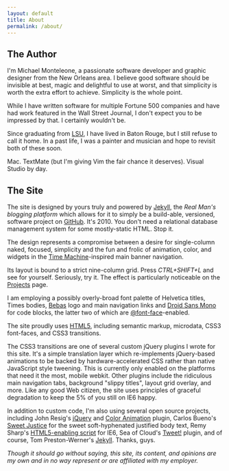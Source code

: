 ```yaml
---
layout: default
title: About
permalink: /about/
---
```


## The Author

I'm Michael Monteleone, a passionate software developer and graphic designer from the New Orleans area.  I believe good software should be invisible at best, magic and delightful to use at worst, and that simplicity is worth the extra effort to achieve.  Simplicity is the whole point.

While I have written software for multiple Fortune 500 companies and have had work featured in the Wall Street Journal, I don't expect you to be impressed by that.  I certainly wouldn't be.  

Since graduating from [LSU](http://www.csc.lsu.edu/), I have lived in Baton Rouge, but I still refuse to call it home.  In a past life, I was a painter and musician and hope to revisit both of these soon.

Mac.  TextMate (but I'm giving Vim the fair chance it deserves).  Visual Studio by day.

## The Site

The site is designed by yours truly and powered by [Jekyll](http://github.com/mojombo/jekyll), the *Real Man's blogging platform* which allows for it to simply be a build-able, versioned, software project on [GitHub](http://github.com/mmonteleone/michaelmonteleone.net).  It's 2010.  You don't need a relational database management system for some mostly-static HTML.  Stop it.

The design represents a compromise between a desire for single-column naked, focused, simplicity and the fun and frolic of animation, color, and widgets in the [Time Machine](http://www.apple.com/macosx/what-is-macosx/time-machine.html)-inspired main banner  navigation.  

Its layout is bound to a strict nine-column grid.  Press *CTRL+SHIFT+L* and see for yourself. Seriously, try it. The effect is particularly noticeable on the [Projects](/projects/) page.  

I am employing a possibly overly-broad font palette of Helvetica titles, Times bodies, [Bebas](http://www.fontsquirrel.com/fonts/Bebas) logo and main navigation links and [Droid Sans Mono](http://www.droidfonts.com/info/droid-sans-mono-fonts/) for code blocks, the latter two of which are [@font-face](http://www.w3.org/TR/css3-fonts/#the-font-face-rule)-enabled.

The site proudly uses [HTML5](http://validator.w3.org/check?uri=http%3A%2F%2Fmichaelmonteleone.net%2F&charset=%28detect+automatically%29&doctype=Inline&group=0), including semantic markup, microdata, CSS3 font-faces, and CSS3 transitions.  

The CSS3 transitions are one of several custom jQuery plugins I wrote for this site.  It's a simple translation layer which re-implements jQuery-based animations to be backed by hardware-accelerated CSS rather than native JavaScript style tweening.  This is currently only enabled on the platforms that need it the most, mobile webkit.  Other plugins include the ridiculous main navigation tabs, background "slippy titles", layout grid overlay, and more.  Like any good Web citizen, the site uses principles of graceful degradation to keep the 5% of you still on IE6 happy.

In addition to custom code, I'm also using several open source projects, including John Resig's [jQuery](http://jquery.com/) and [Color Animation](http://github.com/jquery/jquery-color) plugin, Carlos Bueno's [Sweet Justice](http://carlos.bueno.org/2010/04/sweet-justice.html) for the sweet soft-hyphenated justified body text, Remy Sharp's [HTML5-enabling script](http://remysharp.com/2009/01/07/html5-enabling-script/) for IE6, Sea of Cloud's [Tweet!](http://tweet.seaofclouds.com/) plugin, and of course, Tom Preston-Werner's [Jekyll](http://github.com/mojombo/jekyll).  Thanks, guys.

*Though it should go without saying, this site, its content, and opinions are my own and in no way represent or are affiliated with my employer.*
